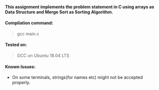#### This assignment implements the problem statement in C using arrays as Data Structure and Merge Sort as Sorting Algorithm.

#### Compilation command: 
> gcc main.c

#### Tested on:
> GCC on Ubuntu 18.04 LTS

#### Known Issues:
- On some terminals, strings(for names etc) might not be accepted properly.


